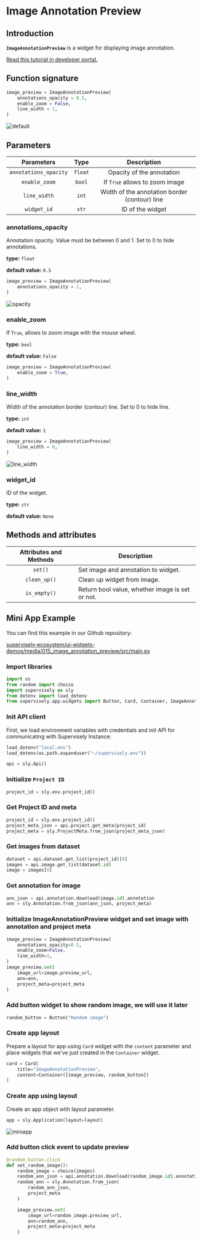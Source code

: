 # Image Annotation Preview

## Introduction

**`ImageAnnotationPreview`** is a widget for displaying image annotation.

[Read this tutorial in developer portal.](https://developer.supervisely.com/app-development/apps-with-gui/imageannotationpreview)

## Function signature

```python
image_preview = ImageAnnotationPreview(
    annotations_opacity = 0.5,
    enable_zoom = False,
    line_width = 1,
)
```

![default](https://github.com/supervisely-ecosystem/ui-widgets-demos/assets/48913536/6f29084d-c71e-47f0-a962-12ac2f472f23)

## Parameters

|      Parameters       |  Type   |                  Description                  |
| :-------------------: | :-----: | :-------------------------------------------: |
| `annotations_opacity` | `float` |           Opacity of the annotation           |
|     `enable_zoom`     | `bool`  |        If `True` allows to zoom image         |
|     `line_width`      |  `int`  | Width of the annotation border (contour) line |
|      `widget_id`      |  `str`  |               ID of the widget                |

### annotations_opacity

Annotation opacity. Value must be between 0 and 1. Set to 0 to hide annotations.

**type:** `float`

**default value:** `0.5`

```python
image_preview = ImageAnnotationPreview(
    annotations_opacity = 1,
)
```

![opacity](https://github.com/supervisely-ecosystem/ui-widgets-demos/assets/48913536/87d6b835-b6cd-4e66-9479-6114d2c86d7c)

### enable_zoom

If `True`, allows to zoom image with the mouse wheel.

**type:** `bool`

**default value:** `False`

```python
image_preview = ImageAnnotationPreview(
    enable_zoom = True,
)
```

### line_width

Width of the annotation border (contour) line. Set to 0 to hide line.

**type:** `int`

**default value:** `1`

```python
image_preview = ImageAnnotationPreview(
    line_width = 0,
)
```

![line_width](https://github.com/supervisely-ecosystem/ui-widgets-demos/assets/48913536/88af91d5-45a2-4a5c-93fd-1adef1b3721e)

### widget_id

ID of the widget.

**type:** `str`

**default value:** `None`

## Methods and attributes

| Attributes and Methods | Description                                     |
| :--------------------: | ----------------------------------------------- |
|        `set()`         | Set image and annotation to widget.             |
|      `clean_up()`      | Clean up widget from image.                     |
|      `is_empty()`      | Return bool value, whether image is set or not. |

## Mini App Example

You can find this example in our Github repository:

[supervisely-ecosystem/ui-widgets-demos/media/015_image_annotation_preview/src/main.py](https://github.com/supervisely-ecosystem/ui-widgets-demos/blob/master/media/015_image_annotation_preview/src/main.py)

### Import libraries

```python
import os
from random import choice
import supervisely as sly
from dotenv import load_dotenv
from supervisely.app.widgets import Button, Card, Container, ImageAnnotationPreview
```

### Init API client

First, we load environment variables with credentials and init API for communicating with Supervisely Instance:

```python
load_dotenv("local.env")
load_dotenv(os.path.expanduser("~/supervisely.env"))

api = sly.Api()
```

### Initialize `Project ID`

```python
project_id = sly.env.project_id()
```

### Get Project ID and meta

```python
project_id = sly.env.project_id()
project_meta_json = api.project.get_meta(project_id)
project_meta = sly.ProjectMeta.from_json(project_meta_json)
```

### Get images from dataset

```python
dataset = api.dataset.get_list(project_id)[0]
images = api.image.get_list(dataset.id)
image = images[0]
```

### Get annotation for image

```python
ann_json = api.annotation.download(image.id).annotation
ann = sly.Annotation.from_json(ann_json, project_meta)
```

### Initialize ImageAnnotationPreview widget and set image with annotation and project meta

```python
image_preview = ImageAnnotationPreview(
    annotations_opacity=0.5,
    enable_zoom=False,
    line_width=1,
)
image_preview.set(
    image_url=image.preview_url,
    ann=ann,
    project_meta=project_meta
)
```

### Add button widget to show random image, we will use it later

```python
random_button = Button("Random image")
```

### Create app layout

Prepare a layout for app using `Card` widget with the `content` parameter and place widgets that we've just created in the `Container` widget.

```python
card = Card(
    title="ImageAnnotationPreview",
    content=Container([image_preview, random_button])
)
```

### Create app using layout

Create an app object with layout parameter.

```python
app = sly.Application(layout=layout)
```

![miniapp](https://github.com/supervisely-ecosystem/ui-widgets-demos/assets/48913536/990461f1-8f5c-4e12-9257-7fe36952e897)

### Add button click event to update preview

```python
@random_button.click
def set_random_image():
    random_image = choice(images)
    random_ann_json = api.annotation.download(random_image.id).annotation
    random_ann = sly.Annotation.from_json(
        random_ann_json,
        project_meta
    )

    image_preview.set(
        image_url=random_image.preview_url,
        ann=random_ann,
        project_meta=project_meta
    )
```
